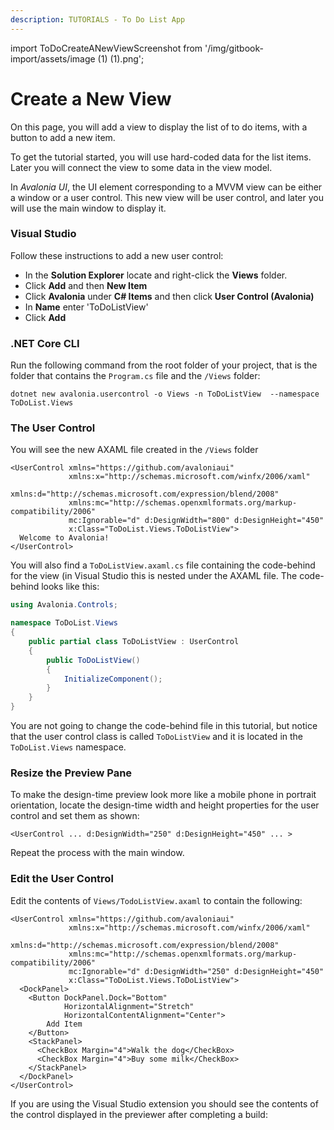 ```yaml
---
description: TUTORIALS - To Do List App
---
```


import ToDoCreateANewViewScreenshot from '/img/gitbook-import/assets/image (1) (1).png';

# Create a New View

On this page, you will add a view to display the list of to do items, with a button to add a new item.

To get the tutorial started, you will use hard-coded data for the list items. Later you will connect the view to some data in the view model.

In _Avalonia UI_, the UI element corresponding to a MVVM view can be either a window or a user control. This new view will be user control, and later you will use the main window to display it.

### Visual Studio

Follow these instructions to add a new user control:

- In the **Solution Explorer** locate and right-click the **Views** folder.&#x20;
- Click **Add** and then **New Item**
- Click **Avalonia** under **C# Items** and then click **User Control (Avalonia)**
- In **Name** enter 'ToDoListView'&#x20;
- Click **Add**

### .NET Core CLI

Run the following command from the root folder of your project, that is the folder that contains the `Program.cs` file and the `/Views` folder:

```
dotnet new avalonia.usercontrol -o Views -n ToDoListView  --namespace ToDoList.Views
```

### The User Control

You will see the new AXAML file created in the `/Views` folder

```markup
<UserControl xmlns="https://github.com/avaloniaui"
             xmlns:x="http://schemas.microsoft.com/winfx/2006/xaml"
             xmlns:d="http://schemas.microsoft.com/expression/blend/2008"
             xmlns:mc="http://schemas.openxmlformats.org/markup-compatibility/2006"
             mc:Ignorable="d" d:DesignWidth="800" d:DesignHeight="450"
             x:Class="ToDoList.Views.ToDoListView">
  Welcome to Avalonia!
</UserControl>
```

You will also find a `ToDoListView.axaml.cs` file containing the code-behind for the view (in Visual Studio this is nested under the AXAML file. The code-behind looks like this:

```csharp
using Avalonia.Controls;

namespace ToDoList.Views
{
    public partial class ToDoListView : UserControl
    {
        public ToDoListView()
        {
            InitializeComponent();
        }
    }
}
```

You are not going to change the code-behind file in this tutorial, but notice that the user control class is called `ToDoListView` and it is located in the `ToDoList.Views` namespace.

### Resize the Preview Pane

To make the design-time preview look more like a mobile phone in portrait orientation, locate the design-time width and height properties for the user control and set them as shown:

```markup
<UserControl ... d:DesignWidth="250" d:DesignHeight="450" ... >
```

Repeat the process with the main window.&#x20;

### Edit the User Control

Edit the contents of `Views/TodoListView.axaml` to contain the following:

```markup
<UserControl xmlns="https://github.com/avaloniaui"
             xmlns:x="http://schemas.microsoft.com/winfx/2006/xaml"
             xmlns:d="http://schemas.microsoft.com/expression/blend/2008"
             xmlns:mc="http://schemas.openxmlformats.org/markup-compatibility/2006"
             mc:Ignorable="d" d:DesignWidth="250" d:DesignHeight="450"
             x:Class="ToDoList.Views.ToDoListView">
  <DockPanel>
    <Button DockPanel.Dock="Bottom"
            HorizontalAlignment="Stretch"
            HorizontalContentAlignment="Center">
        Add Item
    </Button>
    <StackPanel>
      <CheckBox Margin="4">Walk the dog</CheckBox>
      <CheckBox Margin="4">Buy some milk</CheckBox>
    </StackPanel>
  </DockPanel>
</UserControl>
```

If you are using the Visual Studio extension you should see the contents of the control displayed in the previewer after completing a build:

<img className="center" src={ToDoCreateANewViewScreenshot} alt="" />

